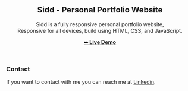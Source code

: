 <div align="center">
  
  <!--![GitHub repo size](https://img.shields.io/github/repo-size/webdev-siddharth/portfolio)
  ![GitHub stars](https://img.shields.io/github/stars/codewithsadee/smith-portfolio?style=social)
  ![GitHub forks](https://img.shields.io/github/forks/codewithsadee/smith-portfolio?style=social)
[![Twitter Follow](https://img.shields.io/twitter/follow/codewithsadee_?style=social)](https://twitter.com/intent/follow?screen_name=codewithsadee_)
  [![YouTube Video Views](https://img.shields.io/youtube/views/BbCLWdF3Bnc?style=social)](https://youtu.be/BbCLWdF3Bnc)-->

  <br />
  <br />

  <h2 align="center">Sidd - Personal Portfolio Website</h2>

  Sidd is a fully responsive personal portfolio website, <br />Responsive for all devices, build using HTML, CSS, and JavaScript.

  <a href="https://webdev-siddharth.github.io/portfolio/"><strong>➥ Live Demo</strong></a>

</div>

<br />

### Contact

If you want to contact with me you can reach me at [Linkedin](https://www.linkedin.com/in/mrsiddharthvishwakarma).


